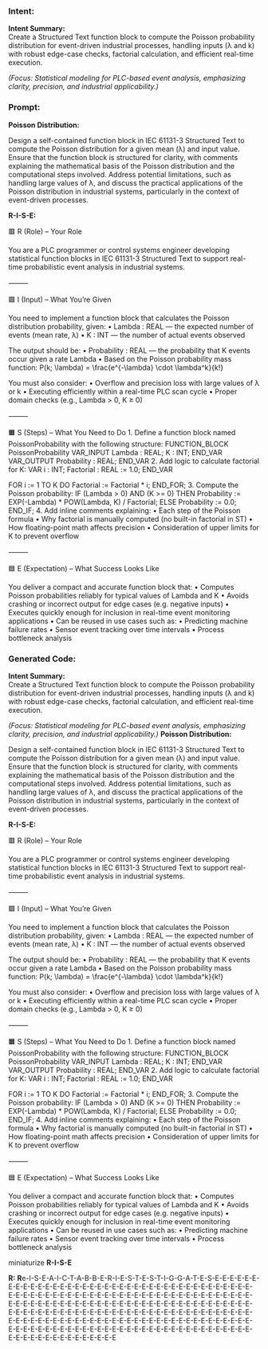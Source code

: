 ### Intent:
**Intent Summary:**  
Create a Structured Text function block to compute the Poisson probability distribution for event-driven industrial processes, handling inputs (λ and k) with robust edge-case checks, factorial calculation, and efficient real-time execution.  

*(Focus: Statistical modeling for PLC-based event analysis, emphasizing clarity, precision, and industrial applicability.)*

### Prompt:
**Poisson Distribution:**

Design a self-contained function block in IEC 61131-3 Structured Text to compute the Poisson distribution for a given mean (λ) and input value. Ensure that the function block is structured for clarity, with comments explaining the mathematical basis of the Poisson distribution and the computational steps involved. Address potential limitations, such as handling large values of λ, and discuss the practical applications of the Poisson distribution in industrial systems, particularly in the context of event-driven processes.

**R-I-S-E:**

🟥 R (Role) – Your Role

You are a PLC programmer or control systems engineer developing statistical function blocks in IEC 61131-3 Structured Text to support real-time probabilistic event analysis in industrial systems.

⸻

🟩 I (Input) – What You’re Given

You need to implement a function block that calculates the Poisson distribution probability, given:
	•	Lambda : REAL — the expected number of events (mean rate, λ)
	•	K : INT — the number of actual events observed

The output should be:
	•	Probability : REAL — the probability that K events occur given a rate Lambda
	•	Based on the Poisson probability mass function:
P(k; \lambda) = \frac{e^{-\lambda} \cdot \lambda^k}{k!}

You must also consider:
	•	Overflow and precision loss with large values of λ or k
	•	Executing efficiently within a real-time PLC scan cycle
	•	Proper domain checks (e.g., Lambda > 0, K ≥ 0)

⸻

🟧 S (Steps) – What You Need to Do
	1.	Define a function block named PoissonProbability with the following structure:
 FUNCTION_BLOCK PoissonProbability
VAR_INPUT
    Lambda : REAL;
    K : INT;
END_VAR
VAR_OUTPUT
    Probability : REAL;
END_VAR
	2.	Add logic to calculate factorial for K:
 VAR
    i : INT;
    Factorial : REAL := 1.0;
END_VAR

FOR i := 1 TO K DO
    Factorial := Factorial * i;
END_FOR;
	3.	Compute the Poisson probability:
 IF (Lambda > 0) AND (K >= 0) THEN
    Probability := EXP(-Lambda) * POW(Lambda, K) / Factorial;
ELSE
    Probability := 0.0;
END_IF;
	4.	Add inline comments explaining:
	•	Each step of the Poisson formula
	•	Why factorial is manually computed (no built-in factorial in ST)
	•	How floating-point math affects precision
	•	Consideration of upper limits for K to prevent overflow

⸻

🟦 E (Expectation) – What Success Looks Like

You deliver a compact and accurate function block that:
	•	Computes Poisson probabilities reliably for typical values of Lambda and K
	•	Avoids crashing or incorrect output for edge cases (e.g. negative inputs)
	•	Executes quickly enough for inclusion in real-time event monitoring applications
	•	Can be reused in use cases such as:
	•	Predicting machine failure rates
	•	Sensor event tracking over time intervals
	•	Process bottleneck analysis

### Generated Code:
**Intent Summary:**  
Create a Structured Text function block to compute the Poisson probability distribution for event-driven industrial processes, handling inputs (λ and k) with robust edge-case checks, factorial calculation, and efficient real-time execution.  

*(Focus: Statistical modeling for PLC-based event analysis, emphasizing clarity, precision, and industrial applicability.)*
**Poisson Distribution:**

Design a self-contained function block in IEC 61131-3 Structured Text to compute the Poisson distribution for a given mean (λ) and input value. Ensure that the function block is structured for clarity, with comments explaining the mathematical basis of the Poisson distribution and the computational steps involved. Address potential limitations, such as handling large values of λ, and discuss the practical applications of the Poisson distribution in industrial systems, particularly in the context of event-driven processes.

**R-I-S-E:**

🟥 R (Role) – Your Role

You are a PLC programmer or control systems engineer developing statistical function blocks in IEC 61131-3 Structured Text to support real-time probabilistic event analysis in industrial systems.

⸻

🟩 I (Input) – What You’re Given

You need to implement a function block that calculates the Poisson distribution probability, given:
	•	Lambda : REAL — the expected number of events (mean rate, λ)
	•	K : INT — the number of actual events observed

The output should be:
	•	Probability : REAL — the probability that K events occur given a rate Lambda
	•	Based on the Poisson probability mass function:
P(k; \lambda) = \frac{e^{-\lambda} \cdot \lambda^k}{k!}

You must also consider:
	•	Overflow and precision loss with large values of λ or k
	•	Executing efficiently within a real-time PLC scan cycle
	•	Proper domain checks (e.g., Lambda > 0, K ≥ 0)

⸻

🟧 S (Steps) – What You Need to Do
	1.	Define a function block named PoissonProbability with the following structure:
 FUNCTION_BLOCK PoissonProbability
VAR_INPUT
    Lambda : REAL;
    K : INT;
END_VAR
VAR_OUTPUT
    Probability : REAL;
END_VAR
	2.	Add logic to calculate factorial for K:
 VAR
    i : INT;
    Factorial : REAL := 1.0;
END_VAR

FOR i := 1 TO K DO
    Factorial := Factorial * i;
END_FOR;
	3.	Compute the Poisson probability:
 IF (Lambda > 0) AND (K >= 0) THEN
    Probability := EXP(-Lambda) * POW(Lambda, K) / Factorial;
ELSE
    Probability := 0.0;
END_IF;
	4.	Add inline comments explaining:
	•	Each step of the Poisson formula
	•	Why factorial is manually computed (no built-in factorial in ST)
	•	How floating-point math affects precision
	•	Consideration of upper limits for K to prevent overflow

⸻

🟦 E (Expectation) – What Success Looks Like

You deliver a compact and accurate function block that:
	•	Computes Poisson probabilities reliably for typical values of Lambda and K
	•	Avoids crashing or incorrect output for edge cases (e.g. negative inputs)
	•	Executes quickly enough for inclusion in real-time event monitoring applications
	•	Can be reused in use cases such as:
	•	Predicting machine failure rates
	•	Sensor event tracking over time intervals
	•	Process bottleneck analysis

 miniaturize
**R-I-S-E**

**R:**
**R**e-I-S-E-A-I-C-T-A-B-B-E-R-I-E-S-T-E-S-T-I-G-G-A-T-E-S-E-E-E-E-E-E-E-E-E-E-E-E-E-E-E-E-E-E-E-E-E-E-E-E-E-E-E-E-E-E-E-E-E-E-E-E-E-E-E-E-E-E-E-E-E-E-E-E-E-E-E-E-E-E-E-E-E-E-E-E-E-E-E-E-E-E-E-E-E-E-E-E-E-E-E-E-E-E-E-E-E-E-E-E-E-E-E-E-E-E-E-E-E-E-E-E-E-E-E-E-E-E-E-E-E-E-E-E-E-E-E-E-E-E-E-E-E-E-E-E-E-E-E-E-E-E-E-E-E-E-E-E-E-E-E-E-E-E-E-E-E-E-E-E-E-E-E-E-E-E-E-E-E-E-E-E-E-E-E-E-E-E-E-E-E-E-E-E-E-E-E-E-E-E-E-E-E-E-E-E-E-E-E-E-E-E-E-E-E-E-E-E-E-E-E-E-E-E-E-E-E-E-E-E-E-E-E-E-E-E-E-E-E-E-E-E-E-E-E
